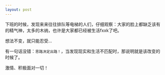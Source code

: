 ```yaml
---
layout: post
---
```

 
下班的时候，发现来来往往排队等电梯的人们，仔细观察：大家的脸上都缺乏该有的精气神，太多的木纳，也许是大家都已经被生活fxxk了吧。

想法不变，就只能忍受...

有一句话没错：`思路决定出路！`，当发现现实和生活不匹配时，那说明就是该改变的时候了。

激情、积极面对一切！